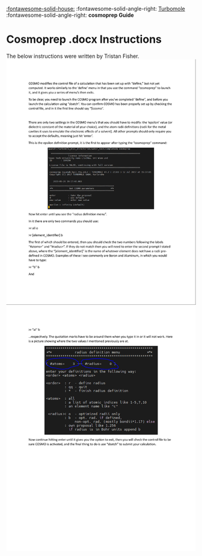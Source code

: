 [:fontawesome-solid-house:](../index.md) :fontawesome-solid-angle-right: [Turbomole](index.md) :fontawesome-solid-angle-right: **cosmoprep Guide**
# Cosmoprep .docx Instructions
The below instructions were written by Tristan Fisher.
![Page 1](../images/turbomole/cosmo_docx/COSMO_instructions_1.png)
![Page 2](../images/turbomole/cosmo_docx/COSMO_instructions_2.png)